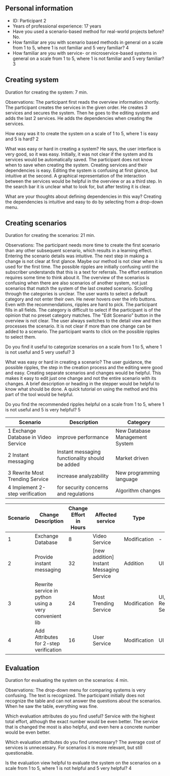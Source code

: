 ## Personal information
- ID: Participant 2
- Years of professional experience: 17 years
- Have you used a scenario-based method for real-world projects before? No.
- How familiar are you with scenario based methods in general on a scale from 1 to 5, where 1 is not familiar and 5 very familiar? 4
- How familiar are you with service- or microservice-based systems in general on a scale from 1 to 5, where 1 is not familiar and 5 very familiar? 3

## Creating system
Duration for creating the system: 7 min.

Observations:
The participant first reads the overview information shortly. The participant creates the services in the given order. He creates 3 services and secures the system. Then he goes to the editing system and adds the last 2 services. He adds the dependencies when creating the services.

How easy was it to create the system on a scale of 1 to 5, where 1 is easy and 5 is hard? 2

What was easy or hard in creating a system?
He says, the user interface is very good, so it was easy. Initially, it was not clear if the system and its services would be automatically saved. The participant does not know when to save when creating the system. Creating services and their dependencies is easy. Editing the system is confusing at first glance, but intuitive at the second. A graphical representation of the interaction between the services would be helpful in the overview or as a third step. In the search bar it is unclear what to look for, but after testing it is clear.

What are your thoughts about defining dependencies in this way?
Creating the dependencies is intuitive and easy to do by selecting from a drop-down menu.

## Creating scenarios
Duration for creating the scenarios: 21 min.

Observations:
The participant needs more time to create the first scenario than any other subsequent scenario, which results in a learning effect. Entering the scenario details was intuitive. The next step in making a change is not clear at first glance. Maybe our method is not clear when it is used for the first time. The possible ripples are initially confusing until the subscriber understands that this is a text for referrals. The effort estimation requires some time to think about it. The overview of the scenarios is confusing when there are also scenarios of another system, not just scenarios that match the system of the last created scenario. Scrolling through the categories is unclear. The user wants to select a default category and not enter their own. He never hovers over the info buttons. Even with the recommendations, ripples are hard to pick. The participant fills in all fields. The category is difficult to select if the participant is of the opinion that no preset category matches. The "Edit Scenario" button in the overview is not clear. The user always switches to the detail view and then processes the scenario. It is not clear if more than one change can be added to a scenario. The participant wants to click on the possible ripples to select them.

Do you find it useful to categorize scenarios on a scale from 1 to 5, where 1 is not useful and 5 very useful? 3

What was easy or hard in creating a scenario?
The user guidance, the possible ripples, the step in the creation process and the editing were good and easy. Creating separate scenarios and changes would be helpful. This makes it easy to edit just one change and not the entire scenario with its changes. A brief description or heading in the stepper would be helpful to know what should be done. A quick tutorial on using the method and this part of the tool would be helpful.

Do you find the recommended ripples helpful on a scale from 1 to 5, where 1 is not useful and 5 is very helpful? 5

| Scenario                             | Description                                     | Category                       |
| ------------------------------------ | ----------------------------------------------- | ------------------------------ |
| 1 Exchange Database in Video Service | improve performance                             | New Database Management System |
| 2 Instant messaging                  | Instant messaging functionality should be added | Market driven                  |
| 3 Rewrite Most Trending Service      | increase analyzability                          | New programming language       |
| 4 Implement 2-step verification      | for security concerns and regulations           | Algorithm changes              |

| Scenario | Change Description                                    | Change Effort in Hours | Affected service                         | Type         | Ripples                     |
| -------- | ----------------------------------------------------- | ---------------------- | ---------------------------------------- | ------------ | --------------------------- |
| 1        | Exchange Database                                     | 8                      | Video Service                            | Modification | -                           |
| 2        | Provide instant messaging                             | 32                     | [new addition] Instant Messaging Service | Addition     | UI                          |
| 3        | Rewrite service in python using a very convenient lib | 24                     | Most Trending Service                    | Modification | UI, Recommendations Service |
| 4        | Add Attributes for 2-step verification                | 16                     | User Service                             | Modification | UI                          |


## Evaluation
Duration for evaluating the system on the scenarios: 4 min.

Observations:
The drop-down menu for comparing systems is very confusing. The text is recognized. The participant initially does not recognize the table and can not answer the questions about the scenarios. When he saw the table, everything was fine.

Which evaluation attributes do you find useful? Service with the highest total effort, although the exact number would be even better. The service that is changed the most is also helpful, and even here a concrete number would be even better.

Which evaluation attributes do you find unnecessary? The average cost of services is unnecessary. For scenarios it is more relevant, but still questionable.

Is the evaluation view helpful to evaluate the system on the scenarios on a scale from 1 to 5, where 1 is not helpful and 5 very helpful? 4